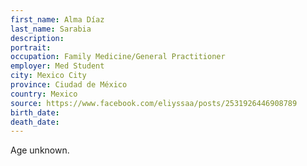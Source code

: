 ```yaml
---
first_name: Alma Díaz
last_name: Sarabia
description: 
portrait: 
occupation: Family Medicine/General Practitioner
employer: Med Student
city: Mexico City
province: Ciudad de México
country: Mexico
source: https://www.facebook.com/eliyssaa/posts/2531926446908789
birth_date: 
death_date: 
---
```


Age unknown.